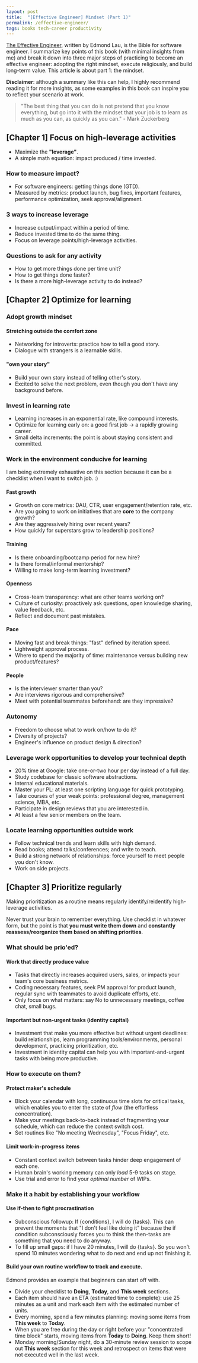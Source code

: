 ```yaml
---
layout: post
title:  "[Effective Engineer] Mindset (Part 1)"
permalink: /effective-engineer/
tags: books tech-career productivity
---
```


[The Effective Engineer](https://www.effectiveengineer.com/book), written by Edmond Lau, is the Bible for software engineer. I summarize key points of this book (with minimal insights from me) and break it down into three major steps of practicing to become an effective engineer: adopting the right mindset, execute religiously, and build long-term value. This article is about part 1: the mindset.

**Disclaimer**: although a summary like this can help, I highly recommend reading it for more insights, as some examples in this book can inspire you to reflect your scenario at work.

> "The best thing that you can do is not pretend that you know everything, but go into it with the mindset that your job is to learn as much as you can, as quickly as you can." - Mark Zuckerberg

## [Chapter 1] Focus on high-leverage activities
- Maximize the **"leverage"**.
- A simple math equation: impact produced / time invested.

### How to measure impact?
- For software engineers: getting things done (GTD).
- Measured by metrics: product launch, bug fixes, important features, performance optimization, seek approval/alignment.

### 3 ways to increase leverage
- Increase output/impact within a period of time.
- Reduce invested time to do the same thing.
- Focus on leverage points/high-leverage activities.

### Questions to ask for any activity
- How to get more things done per time unit?
- How to get things done faster?
- Is there a more high-leverage activity to do instead?

## [Chapter 2] Optimize for learning
### Adopt growth mindset
#### Stretching outside the comfort zone
- Networking for introverts: practice how to tell a good story.
- Dialogue with strangers is a learnable skills.

#### "own your story"
- Build your own story instead of telling other's story.
- Excited to solve the next problem, even though you don't have any background before.

### Invest in learning rate
- Learning increases in an exponential rate, like compound interests.
- Optimize for learning early on: a good first job -> a rapidly growing career.
- Small delta increments: the point is about staying consistent and committed.

### Work in the environment conducive for learning
I am being extremely exhaustive on this section because it can be a checklist when I want to switch job. :)
#### Fast growth
- Growth on core metrics: DAU, CTR, user engagement/retention rate, etc.
- Are you going to work on initiatives that are **core** to the company growth?
- Are they aggressively hiring over recent years?
- How quickly for superstars grow to leadership positions?

#### Training
- Is there onboarding/bootcamp period for new hire?
- Is there formal/informal mentorship?
- Willing to make long-term learning investment?

#### Openness
- Cross-team transparency: what are other teams working on?
- Culture of curiosity: proactively ask questions, open knowledge sharing, value feedback, etc.
- Reflect and document past mistakes.

#### Pace
- Moving fast and break things: "fast" defined by iteration speed.
- Lightweight approval process.
- Where to spend the majority of time: maintenance versus building new product/features?

#### People
- Is the interviewer smarter than you?
- Are interviews rigorous and comprehensive?
- Meet with potential teammates beforehand: are they impressive?

### Autonomy
- Freedom to choose what to work on/how to do it?
- Diversity of projects?
- Engineer's influence on product design & direction?

### Leverage work opportunities to develop your technical depth
- 20% time at Google: take one-or-two hour per day instead of a full day.
- Study codebase for classic software abstractions.
- Internal educational materials.
- Master your PL: at least one scripting language for quick prototyping.
- Take courses of your weak points: professional degree, management science, MBA, etc.
- Participate in design reviews that you are interested in.
- At least a few senior members on the team.

### Locate learning opportunities outside work
- Follow technical trends and learn skills with high demand.
- Read books; attend talks/conferences; and write to teach.
- Build a strong network of relationships: force yourself to meet people you don't know.
- Work on side projects.

## [Chapter 3] Prioritize regularly
Making prioritization as a routine means regularly identify/reidentify high-leverage activities. 

Never trust your brain to remember everything. Use checklist in whatever form, but the point is that **you must write them down** and **constantly reassess/reorganize them based on shifting priorities**.

### What should be prio'ed?
#### Work that directly produce value
- Tasks that directly increases acquired users, sales, or impacts your team's core business metrics.
- Coding necessary features, seek PM approval for product launch, regular sync with teammates to avoid duplicate efforts, etc.
- Only focus on what matters: say No to unnecessary meetings, coffee chat, small bugs.

#### Important but non-urgent tasks (identity capital)
- Investment that make you more effective but without urgent deadlines: build relationships, learn programming tools/environments, personal development, practicing prioritization, etc.
- Investment in identity capital can help you with important-and-urgent tasks with being more productive.

### How to execute on them?
#### Protect maker's schedule
- Block your calendar with long, continuous time slots for critical tasks, which enables you to enter the state of *flow* (the effortless concentration).
- Make your meetings back-to-back instead of fragmenting your schedule, which can reduce the context switch cost.
- Set routines like "No meeting Wednesday", "Focus Friday", etc.

#### Limit work-in-progress items
- Constant context switch between tasks hinder deep engagement of each one.
- Human brain's working memory can only *load* 5-9 tasks on stage.
- Use trial and error to find your *optimal number* of WIPs.

### Make it a habit by establishing your workflow
#### Use if-then to fight procrastination
- Subconscious followup: If {conditions}, I will do {tasks}. This can prevent the moments that "I don't feel like doing it" because the if condition subconsciously forces you to think the then-tasks are something that you need to do anyway.
- To fill up small gaps: if I have 20 minutes, I will do {tasks}. So you won't spend 10 minutes wondering what to do next and end up not finishing it.

#### Build your own routine workflow to track and execute.
Edmond provides an example that beginners can start off with.
- Divide your checklist to **Doing**, **Today**, and **This week** sections.
- Each item should have an ETA (estimated time to complete): use 25 minutes as a unit and mark each item with the estimated number of units.
- Every morning, spend a few minutes planning: moving some items from **This week** to **Today**.
- When you are free during the day or right before your "concentrated time block" starts, moving items from **Today** to **Doing**. Keep them short!
- Monday morning/Sunday night, do a 30-minute review session to scope out **This week** section for this week and retrospect on items that were not executed well in the last week.